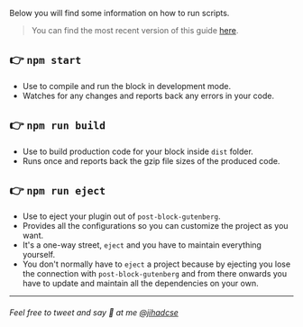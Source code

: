 Below you will find some information on how to run scripts.

>You can find the most recent version of this guide [here](https://github.com/rejuancse/post-block-gutenberg).

## 👉  `npm start`
- Use to compile and run the block in development mode.
- Watches for any changes and reports back any errors in your code.

## 👉  `npm run build`
- Use to build production code for your block inside `dist` folder.
- Runs once and reports back the gzip file sizes of the produced code.

## 👉  `npm run eject`
- Use to eject your plugin out of `post-block-gutenberg`.
- Provides all the configurations so you can customize the project as you want.
- It's a one-way street, `eject` and you have to maintain everything yourself.
- You don't normally have to `eject` a project because by ejecting you lose the connection with `post-block-gutenberg` and from there onwards you have to update and maintain all the dependencies on your own.

---

###### Feel free to tweet and say 👋 at me [@jihadcse](https://twitter.com/jihadcse)
